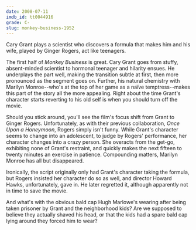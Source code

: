 ```yaml
---
date: 2008-07-11
imdb_id: tt0044916
grade: C-
slug: monkey-business-1952
---
```


Cary Grant plays a scientist who discovers a formula that makes him and his wife, played by Ginger Rogers, act like teenagers.

The first half of _Monkey Business_ is great. Cary Grant goes from stuffy, absent-minded scientist to hormonal teenager and hilarity ensues. He underplays the part well, making the transition subtle at first, then more pronounced as the segment goes on. Further, his natural chemistry with Marilyn Monroe--who's at the top of her game as a naïve temptress--makes this part of the story all the more appealing. Right about the time Grant's character starts reverting to his old self is when you should turn off the movie.

Should you stick around, you'll see the film's focus shift from Grant to Ginger Rogers. Unfortunately, as with their previous collaboration, <span data-imdb-id="tt0035151">_Once Upon a Honeymoon_</span>, Rogers simply isn't funny. While Grant's character seems to change into an adolescent, to judge by Rogers' performance, her character changes into a crazy person. She overacts from the get-go, exhibiting none of Grant's restraint, and quickly makes the next fifteen to twenty minutes an exercise in patience. Compounding matters, Marilyn Monroe has all but disappeared.

Ironically, the script originally only had Grant's character taking the formula, but Rogers insisted her character do so as well, and director Howard Hawks, unfortunately, gave in. He later regretted it, although apparently not in time to save the movie.

And what's with the obvious bald cap Hugh Marlowe's wearing after being taken prisoner by Grant and the neighborhood kids? Are we supposed to believe they actually shaved his head, or that the kids had a spare bald cap lying around they forced him to wear?
